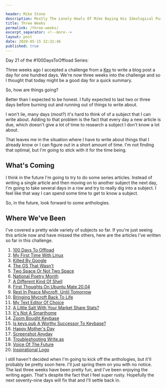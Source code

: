 ```yaml
---

header: Mike Stone
description: Mostly The Lonely Howls Of Mike Baying His Ideological Purity At The Moon
title: Three Weeks
permalink: /three-weeks/
excerpt_separator: <!--more-->
layout: post
date: 2020-05-15 22:31:46
published: true
---
```


Day 21 of the #100DaysToOffload Series:

Three weeks ago I accepted a challenge from a [Kev](https://fosstodon.org/@kev) to write a blog post a day for one hundred days. We're now three weeks into the challenge and so I thought that today might be a good day for a quick summary.

<!--more-->

So, how are things going?

Better than I expected to be honest. I fully expected to last two or three days before burning out and running out of things to write about. 

I won't lie, many days (most?) it's hard to think of of a subject that I can write about. Adding to that problem is the fact that every day a new article is due, which doesn't give a lot of time to research a subject I don't know a lot about.

That leaves me in the situation where I have to write about things that I already know or I can figure out in a short amount of time. I'm not finding that optimal, but I'm going to stick with it for the time being. 

## What's Coming

I think in the future I'm going to try to do some series articles. Instead of writing a single article and then moving on to another subject the next day, I'm going to take several days in a row and try to really dig into a subject. I feel like that way I can spend some time to get to know a subject.

So, in the future, look forward to some anthologies.

## Where We've Been

I've covered a pretty wide variety of subjects so far. If you're just seeing this article now and have missed the others, here are the articles I've written so far in this challenge.

1. [100 Days To Offload](https://mikestone.me/100-days-to-offload-day-1)
2. [My First Time With Linux](https://mikestone.me/my-first-time-with-linux-day-2)
3. [Killed By Google](https://mikestone.me/killed-by-google-day-3)
4. [The OS That Wasn't](https://mikestone.me/the-os-that-wasnt-day-4)
5. [Two Space Or Not Two Space](https://mikestone.me/two-space-or-not-two-space-day-5)
6. [National Poetry Month](https://mikestone.me/national-poetry-month)
7. [A Different Kind Of Shell](https://mikestone.me/a-different-kind-of-shell)
8. [First Thoughts On Ubuntu Mate 20.04](https://mikestone.me/first-thoughts-on-ubuntu-mate-20-04)
9. [Rest In Peace Mycroft, Until Tomorrow](https://mikestone.me/rest-in-peace-mycroft-until-tomorrow)
10. [Bringing Mycroft Back To Life](https://mikestone.me/bringing-mycroft-back-to-life)
11. [My Text Editor Of Choice](https://mikestone.me/my-text-editor-of-choice)
12. [A Little Salt With Your Market Share Stats?](https://mikestone.me/a-little-salt-with-your-market-share-stats)
13. [It's Not A Smarthome](https://mikestone.me/its-not-a-smarthome)
14. [Zoom Bought Keybase](https://mikestone.me/zoom-bought-keybase)
15. [Is keys.pub A Worthy Successor To Keybase?](https://mikestone.me/is-keys-pub-a-worthy-successor-to-keybase)
16. [Happy Mother's Day](https://mikestone.me/happy-mothers-day)
17. [Screenshot Anyday](https://mikestone.me/screenshot-anyday)
18. [Troubleshooting Write.as](https://mikestone.me/troubleshooting-write-as)
19. [Voice Of The Future](https://mikestone.me/voice-of-the-future)
20. [Inspirational Logo](https://mikestone.me/inspirational-logo)

I still haven't decided when I'm going to kick off the anthologies, but it'll probably be pretty soon here. I'll just spring them on you with no notice. The last three weeks have been pretty fun, and I've been enjoying the writing again. That's despite the fact that I feel super rusty. Hopefully the next seventy-nine days will fix that and I'll settle back in.